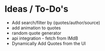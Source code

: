 # Ideas / To-Do's
- Add search/filter by (quotes/author/source)
- add animation to quotes
- random quote generator
- api integration - fetch from IMdB
- Dynamically Add Quotes from the UI
